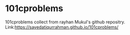 # 101cproblems
101cproblems collect from rayhan Mukul's github repositry. <br>
Link:https://sayedatiqurrahman.github.io/101cproblems/
